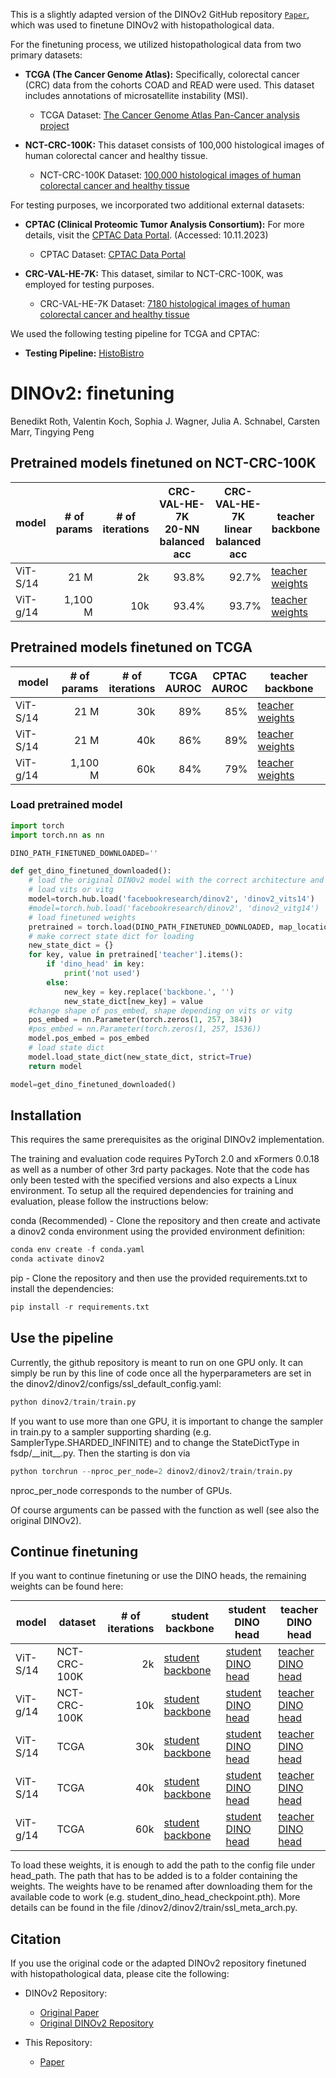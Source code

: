 This is a slightly adapted version of the DINOv2 GitHub repository [`Paper`](https://arxiv.org/abs/2304.07193), which was used to finetune DINOv2 with histopathological data.

For the finetuning process, we utilized histopathological data from two primary datasets:
- **TCGA (The Cancer Genome Atlas):** Specifically, colorectal cancer (CRC) data from the cohorts COAD and READ were used. This dataset includes annotations of microsatellite instability (MSI).
  - TCGA Dataset: [The Cancer Genome Atlas Pan-Cancer analysis project](https://doi.org/10.1038/ng.2764)

- **NCT-CRC-100K:** This dataset consists of 100,000 histological images of human colorectal cancer and healthy tissue.
  - NCT-CRC-100K Dataset: [100,000 histological images of human colorectal cancer and healthy tissue](https://doi.org/10.5281/zenodo.1214456)

For testing purposes, we incorporated two additional external datasets:
- **CPTAC (Clinical Proteomic Tumor Analysis Consortium):** For more details, visit the [CPTAC Data Portal](https://cptac-data-portal.georgetown.edu/). (Accessed: 10.11.2023)
  - CPTAC Dataset: [CPTAC Data Portal](https://cptac-data-portal.georgetown.edu/)

- **CRC-VAL-HE-7K:** This dataset, similar to NCT-CRC-100K, was employed for testing purposes.
  - CRC-VAL-HE-7K Dataset: [7180 histological images of human colorectal cancer and healthy tissue](https://doi.org/10.5281/zenodo.1214456)

We used the following testing pipeline for TCGA and CPTAC:
- **Testing Pipeline:** [HistoBistro](https://github.com/peng-lab/HistoBistro)



# DINOv2: finetuning

Benedikt Roth,
Valentin Koch,
Sophia J. Wagner,
Julia A. Schnabel,
Carsten Marr,
Tingying Peng


## Pretrained models finetuned on NCT-CRC-100K

<table style="margin: auto">
  <thead>
    <tr>
      <th>model</th>
      <th># of<br />params</th>
      <th># of<br />iterations</th>
      <th>CRC-VAL-HE-7K<br />20-NN balanced acc</th>
      <th>CRC-VAL-HE-7K<br />linear balanced acc</th>
      <th>teacher backbone</th>
    </tr>
  </thead>
  <tbody>
    <tr>
      <td>ViT-S/14</td>
      <td align="right">21 M</td>
      <td align="right">2k</td>
      <td align="right">93.8%</td>
      <td align="right">92.7%</td>
      <td><a href="https://zenodo.org/records/10406135/files/dinov2_vits_NCT_10k_training_1999_teacher_checkpoint.pth?download=1">teacher weights</a></td>
    </tr>
    <tr>
      <td>ViT-g/14</td>
      <td align="right">1,100 M</td>
      <td align="right">10k</td>
      <td align="right">93.4%</td>
      <td align="right">93.7%</td>
      <td><a href="https://zenodo.org/records/10406135/files/dinov2_vitg_NCT_training_9999_teacher_checkpoint.pth?download=1">teacher weights</a></td>
    </tr>
  </tbody>
</table>

## Pretrained models finetuned on TCGA

<table style="margin: auto">
  <thead>
    <tr>
      <th>model</th>
      <th># of<br />params</th>
      <th># of<br />iterations</th>
      <th>TCGA<br />AUROC</th>
      <th>CPTAC<br />AUROC</th>
      <th>teacher backbone</th>
    </tr>
  </thead>
  <tbody>
    <tr>
      <td>ViT-S/14</td>
      <td align="right">21 M</td>
      <td align="right">30k</td>
      <td align="right">89%</td>
      <td align="right">85%</td>
      <td><a href="https://zenodo.org/records/10406135/files/dinov2_vits_TCGA_training_29999_teacher_checkpoint.pth?download=1">teacher weights</a></td>
    </tr>
    <tr>
      <td>ViT-S/14</td>
      <td align="right">21 M</td>
      <td align="right">40k</td>
      <td align="right">86%</td>
      <td align="right">89%</td>
      <td><a href="https://zenodo.org/records/10406135/files/dinov2_vits_TCGA_training_39999_teacher_checkpoint.pth?download=1">teacher weights</a></td>
    </tr>
    <tr>
      <td>ViT-g/14</td>
      <td align="right">1,100 M</td>
      <td align="right">60k</td>
      <td align="right">84%</td>
      <td align="right">79%</td>
      <td><a href="https://zenodo.org/records/10406135/files/dinov2_vitg_TCGA_training_59999_teacher_checkpoint.pth?download=1">teacher weights</a></td>
    </tr>
  </tbody>
</table>

### Load pretrained model 


```python
import torch
import torch.nn as nn

DINO_PATH_FINETUNED_DOWNLOADED=''

def get_dino_finetuned_downloaded():
    # load the original DINOv2 model with the correct architecture and parameters. The positional embedding is too large.
    # load vits or vitg
    model=torch.hub.load('facebookresearch/dinov2', 'dinov2_vits14')
    #model=torch.hub.load('facebookresearch/dinov2', 'dinov2_vitg14')
    # load finetuned weights
    pretrained = torch.load(DINO_PATH_FINETUNED_DOWNLOADED, map_location=torch.device('cpu'))
    # make correct state dict for loading
    new_state_dict = {}
    for key, value in pretrained['teacher'].items():
        if 'dino_head' in key:
            print('not used')
        else:
            new_key = key.replace('backbone.', '')
            new_state_dict[new_key] = value
    #change shape of pos_embed, shape depending on vits or vitg
    pos_embed = nn.Parameter(torch.zeros(1, 257, 384))
    #pos_embed = nn.Parameter(torch.zeros(1, 257, 1536))
    model.pos_embed = pos_embed
    # load state dict
    model.load_state_dict(new_state_dict, strict=True)
    return model

model=get_dino_finetuned_downloaded()
```
## Installation

This requires the same prerequisites as the original DINOv2 implementation.

The training and evaluation code requires PyTorch 2.0 and xFormers 0.0.18 as well as a number of other 3rd party packages. Note that the code has only been tested with the specified versions and also expects a Linux environment. To setup all the required dependencies for training and evaluation, please follow the instructions below:

conda (Recommended) - Clone the repository and then create and activate a dinov2 conda environment using the provided environment definition:

```python
conda env create -f conda.yaml
conda activate dinov2
```

pip - Clone the repository and then use the provided requirements.txt to install the dependencies:

```python
pip install -r requirements.txt
```

## Use the pipeline

Currently, the github repository is meant to run on one GPU only. It can simply be run by this line of code once all the hyperparameters are set in the dinov2/dinov2/configs/ssl_default_config.yaml:

```python
python dinov2/train/train.py
```

If you want to use more than one GPU, it is important to change the sampler in train.py to a sampler supporting sharding (e.g. SamplerType.SHARDED_INFINITE) and to change the StateDictType in fsdp/&#95;&#95;init&#95;&#95;.py. Then the starting is don via

```python
python torchrun --nproc_per_node=2 dinov2/dinov2/train/train.py
```
nproc_per_node corresponds to the number of GPUs.

Of course arguments can be passed with the function as well (see also the original DINOv2).

## Continue finetuning

If you want to continue finetuning or use the DINO heads, the remaining weights can be found here:

<table style="margin: auto">
  <thead>
    <tr>
      <th>model</th>
      <th>dataset</th>
      <th># of<br />iterations</th>
      <th>student backbone</th>
      <th>student DINO head</th>
      <th>teacher DINO head</th>
    </tr>
  </thead>
  <tbody>
    <tr>
      <td>ViT-S/14</td>
      <td>NCT-CRC-100K</td>
      <td align="right">2k</td>
      <td><a href="https://zenodo.org/records/10406135/files/dinov2_vits_NCT_10k_training_1999_student_checkpoint.pth?download=1">student backbone</a></td>
      <td><a href="https://zenodo.org/records/10406135/files/dinov2_vits_NCT_10k_training_1999_student_dino_head_checkpoint.pth?download=1">student DINO head</a></td>
      <td><a href="https://zenodo.org/records/10406135/files/dinov2_vits_NCT_10k_training_1999_teacher_dino_head_checkpoint.pth?download=1">teacher DINO head</a></td>
    </tr>
    <tr>
      <td>ViT-g/14</td>
      <td>NCT-CRC-100K</td>
      <td align="right">10k</td>
      <td><a href="https://zenodo.org/records/10406135/files/dinov2_vitg_NCT_training_9999_student_checkpoint.pth?download=1">student backbone</a></td>
      <td><a href="https://zenodo.org/records/10406135/files/dinov2_vitg_NCT_training_9999_student_dino_head_checkpoint.pth?download=1">student DINO head</a></td>
      <td><a href="https://zenodo.org/records/10406135/files/dinov2_vitg_NCT_training_9999_teacher_dino_head_checkpoint.pth?download=1">teacher DINO head</a></td>
    </tr>
    <tr>
      <td>ViT-S/14</td>
      <td>TCGA</td>
      <td align="right">30k</td>
      <td><a href="https://zenodo.org/records/10406135/files/dinov2_vits_TCGA_training_29999_student_checkpoint.pth?download=1">student backbone</a></td>
      <td><a href="https://zenodo.org/records/10406135/files/dinov2_vits_TCGA_training_29999_student_dino_head_checkpoint.pth?download=1">student DINO head</a></td>
      <td><a href="https://zenodo.org/records/10406135/files/dinov2_vits_TCGA_training_29999_teacher_dino_head_checkpoint.pth?download=1">teacher DINO head</a></td>
    </tr>
    <tr>
      <td>ViT-S/14</td>
      <td>TCGA</td>
      <td align="right">40k</td>
      <td><a href="https://zenodo.org/records/10406135/files/dinov2_vits_TCGA_training_39999_student_checkpoint.pth?download=1">student backbone</a></td>
      <td><a href="https://zenodo.org/records/10406135/files/dinov2_vits_TCGA_training_39999_student_dino_head_checkpoint.pth?download=1">student DINO head</a></td>
      <td><a href="https://zenodo.org/records/10406135/files/dinov2_vits_TCGA_training_39999_teacher_dino_head_checkpoint.pth?download=1">teacher DINO head</a></td>
    </tr>
    <tr>
      <td>ViT-g/14</td>
      <td>TCGA</td>
      <td align="right">60k</td>
      <td><a href="https://zenodo.org/records/10406135/files/dinov2_vitg_TCGA_training_59999_student_checkpoint.pth?download=1">student backbone</a></td>
      <td><a href="https://zenodo.org/records/10406135/files/dinov2_vitg_TCGA_training_59999_student_dino_head_checkpoint.pth?download=1">student DINO head</a></td>
      <td><a href="https://zenodo.org/records/10406135/files/dinov2_vitg_TCGA_training_59999_teacher_dino_head_checkpoint.pth?download=1">teacher DINO head</a></td>
    </tr>
  </tbody>
</table>

To load these weights, it is enough to add the path to the config file under head_path. The path that has to be added is to a folder containing the weights. The weights have to be renamed after downloading them for the available code to work (e.g. student_dino_head_checkpoint.pth). More details can be found in the file /dinov2/dinov2/train/ssl_meta_arch.py.

## Citation

If you use the original code or the adapted DINOv2 repository finetuned with histopathological data, please cite the following:

- DINOv2 Repository:
  - [Original Paper](https://arxiv.org/abs/2304.07193)
  - [Original DINOv2 Repository](https://github.com/facebookresearch/dinov2/tree/main/dinov2)

- This Repository:
  - [Paper]()
